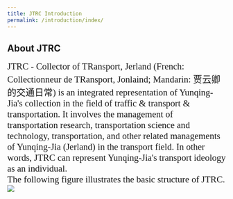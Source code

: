 ```yaml
---
title: JTRC Introduction
permalink: /introduction/index/
---
```



<style>
.intro{
font-family:times;
font-size:21px;
}
</style>

## About JTRC
<div class="intro">
JTRC - Collector of TRansport, Jerland (French: Collectionneur de TRansport, Jonlaind; Mandarin: 贾云卿的交通日常)
is an integrated representation of Yunqing-Jia's collection in the field of traffic & transport & transportation.
It involves the management of transportation research, transportation science and technology, transportation, and 
other related managements of Yunqing-Jia (Jerland) in the transport field. In other words, JTRC can represent Yunqing-Jia's
transport ideology as an individual.
</div>

<div class="intro">
The following figure illustrates the basic structure of JTRC.
</div>

<img src="/Jerland/assets/img/JTRC_str.jpg">

